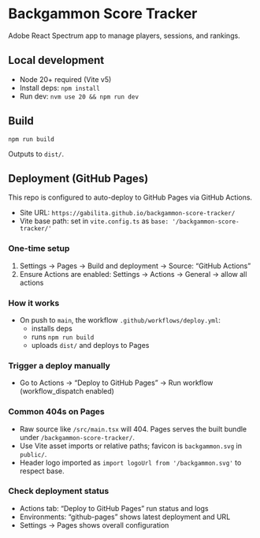 # Backgammon Score Tracker

Adobe React Spectrum app to manage players, sessions, and rankings.

## Local development

- Node 20+ required (Vite v5)
- Install deps: `npm install`
- Run dev: `nvm use 20 && npm run dev`

## Build

```
npm run build
```

Outputs to `dist/`.

## Deployment (GitHub Pages)

This repo is configured to auto-deploy to GitHub Pages via GitHub Actions.

- Site URL: `https://gabilita.github.io/backgammon-score-tracker/`
- Vite base path: set in `vite.config.ts` as `base: '/backgammon-score-tracker/'`

### One-time setup

1) Settings → Pages → Build and deployment → Source: “GitHub Actions”
2) Ensure Actions are enabled: Settings → Actions → General → allow all actions

### How it works

- On push to `main`, the workflow `.github/workflows/deploy.yml`:
  - installs deps
  - runs `npm run build`
  - uploads `dist/` and deploys to Pages

### Trigger a deploy manually

- Go to Actions → “Deploy to GitHub Pages” → Run workflow (workflow_dispatch enabled)

### Common 404s on Pages

- Raw source like `/src/main.tsx` will 404. Pages serves the built bundle under `/backgammon-score-tracker/`.
- Use Vite asset imports or relative paths; favicon is `backgammon.svg` in `public/`.
- Header logo imported as `import logoUrl from '/backgammon.svg'` to respect base.

### Check deployment status

- Actions tab: “Deploy to GitHub Pages” run status and logs
- Environments: “github-pages” shows latest deployment and URL
- Settings → Pages shows overall configuration
